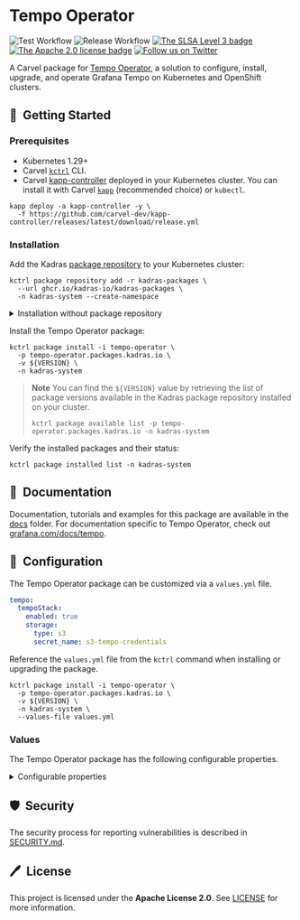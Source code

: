 # Tempo Operator

![Test Workflow](https://github.com/kadras-io/package-for-tempo-operator/actions/workflows/test.yml/badge.svg)
![Release Workflow](https://github.com/kadras-io/package-for-tempo-operator/actions/workflows/release.yml/badge.svg)
[![The SLSA Level 3 badge](https://slsa.dev/images/gh-badge-level3.svg)](https://slsa.dev/spec/v1.0/levels)
[![The Apache 2.0 license badge](https://img.shields.io/badge/License-Apache_2.0-blue.svg)](https://opensource.org/licenses/Apache-2.0)
[![Follow us on Twitter](https://img.shields.io/static/v1?label=Twitter&message=Follow&color=1DA1F2)](https://twitter.com/kadrasIO)

A Carvel package for [Tempo Operator](https://grafana.com/docs/tempo/latest/setup/operator), a solution to configure, install, upgrade, and operate Grafana Tempo on Kubernetes and OpenShift clusters.

## 🚀&nbsp; Getting Started

### Prerequisites

* Kubernetes 1.29+
* Carvel [`kctrl`](https://carvel.dev/kapp-controller/docs/latest/install/#installing-kapp-controller-cli-kctrl) CLI.
* Carvel [kapp-controller](https://carvel.dev/kapp-controller) deployed in your Kubernetes cluster. You can install it with Carvel [`kapp`](https://carvel.dev/kapp/docs/latest/install) (recommended choice) or `kubectl`.

```shell
kapp deploy -a kapp-controller -y \
  -f https://github.com/carvel-dev/kapp-controller/releases/latest/download/release.yml
```

### Installation

Add the Kadras [package repository](https://github.com/kadras-io/kadras-packages) to your Kubernetes cluster:

```shell
kctrl package repository add -r kadras-packages \
  --url ghcr.io/kadras-io/kadras-packages \
  -n kadras-system --create-namespace
```

<details><summary>Installation without package repository</summary>
The recommended way of installing the Tempo Operator package is via the Kadras <a href="https://github.com/kadras-io/kadras-packages">package repository</a>. If you prefer not using the repository, you can add the package definition directly using <a href="https://carvel.dev/kapp/docs/latest/install"><code>kapp</code></a> or <code>kubectl</code>.

```shell
kubectl create namespace kadras-system
kapp deploy -a tempo-operator-package -n kadras-system -y \
  -f https://github.com/kadras-io/package-for-tempo-operator/releases/latest/download/metadata.yml \
  -f https://github.com/kadras-io/package-for-tempo-operator/releases/latest/download/package.yml
```
</details>

Install the Tempo Operator package:

```shell
kctrl package install -i tempo-operator \
  -p tempo-operator.packages.kadras.io \
  -v ${VERSION} \
  -n kadras-system
```

> **Note**
> You can find the `${VERSION}` value by retrieving the list of package versions available in the Kadras package repository installed on your cluster.
> 
>   ```shell
>   kctrl package available list -p tempo-operator.packages.kadras.io -n kadras-system
>   ```

Verify the installed packages and their status:

```shell
kctrl package installed list -n kadras-system
```

## 📙&nbsp; Documentation

Documentation, tutorials and examples for this package are available in the [docs](docs) folder.
For documentation specific to Tempo Operator, check out [grafana.com/docs/tempo](https://grafana.com/docs/tempo/latest/setup/operator/).

## 🎯&nbsp; Configuration

The Tempo Operator package can be customized via a `values.yml` file.

  ```yaml
  tempo:
    tempoStack:
      enabled: true
      storage:
        type: s3
        secret_name: s3-tempo-credentials
  ```

Reference the `values.yml` file from the `kctrl` command when installing or upgrading the package.

  ```shell
  kctrl package install -i tempo-operator \
    -p tempo-operator.packages.kadras.io \
    -v ${VERSION} \
    -n kadras-system \
    --values-file values.yml
  ```

### Values

The Tempo Operator package has the following configurable properties.

<details><summary>Configurable properties</summary>

| Config | Default | Description |
|-------|-------------------|-------------|
| `controller.replicas` | `1` | The number of replicas for this Deployment. In order to enable high availability, it should be greater than 1. |
| `configMapData` | `{}` | The YAML contents of the `tempo-operator-manager-config` ConfigMap. See https://github.com/grafana/tempo-operator/blob/main/docs/operator/config.yaml for more information. |

Settings for Tempo.

| Config | Default | Description |
|-------|-------------------|-------------|
| `tempo.namespace` | `default` | Namespace where to provision a Tempo installation, stack or monolithic. |
| `tempo.extraConfig` | `{}` | Additional configuration for Tempo that will be merged with the one generated by the Operator. It has higher precedence than the Operator. |
| `tempo.jaegerui.enabled` | `false` | Whether to enable the Jaeger UI to visualize traces. |
| `tempo.observability.grafana.createDatasource` | `false` | Whether a Datasource managed by Grafana Operator should be created for Tempo. |
| `tempo.observability.metrics.createPrometheusRules` | `false` | Whether PrometheusRules for alerts managed by Prometheus Operator should be created for Tempo. |
| `tempo.observability.metrics.createServiceMonitors` | `false` | Whether ServiceMonitors managed by Prometheus Operator should be created for Tempo. |
| `tempo.observability.tracing.jaegerEndpoint` | `""` | The Jaeger endpoint where to send traces. Only for TempoStack. |
| `tempo.observability.tracing.samplingFraction` | `""` | Sampling frequence for Tempo traces. Only for TempoStack. |
| `tempo.storage.backend.type` | `memory` | Type of object storage that should be used. Valid options: `azure`, `gcs`, `s3`, `memory` (only for TempoMonolithic). |
| `tempo.storage.backend.secret.name` | `""` | Name of the Secret containing the credentials to access the configured object storage. |
| `tempo.storage.backend.secret.namespace` | `kadras-system` | Namespace containing the Secret with the credentials to access the configured object storage. |
| `tempo.storage.backend.size` | `10Gi` | The size of the storage used by Tempo. |
| `tempo.resources.limits.cpu` | `750m` | Total resource cpu limits for Tempo. |
| `tempo.resources.limits.memory` | `2Gi` | Total resource memory limits for Tempo. |
| `tempo.resources.requests.cpu` | `500m` | Total resource cpu requests for Tempo. |
| `tempo.resources.requests.cpu` | `1Gi` | Total resource memory requests for Tempo. |

Settings for TempoStack.

| Config | Default | Description |
|-------|-------------------|-------------|
| `tempo.tempoStack.enabled` | `false` | Whether to deploy the built-in TempoStack instance. |
| `tempo.tempoStack.replicationFactor` | `1` | Number of replicas to deploy for each Tempo component. |
| `tempo.tempoStack.gateway.enabled` | `false` | Whether to enable the Tempo Gateway. |
| `tempo.tempoStack.gateway.ingress.annotations` | `{}` | The annotations for the Ingress object. |
| `tempo.tempoStack.gateway.ingress.host` | `""` | The hostname of the Ingress object. |
| `tempo.tempoStack.gateway.ingress.ingressClassName` | `contour` | The class of the Ingress Controller to use for the Tempo Gateway. |
| `tempo.tempoStack.gateway.ingress.type` | `""` | Type of Ingress for the Tempo Gateway. Valid options: `ingress`, `route`. |

Settings for TempoMonolithic.

| Config | Default | Description |
|-------|-------------------|-------------|
| `tempo.tempoMonolithic.enabled` | `false` | Whether to deploy the built-in TempoMonolithic instance. |

</details>

## 🛡️&nbsp; Security

The security process for reporting vulnerabilities is described in [SECURITY.md](SECURITY.md).

## 🖊️&nbsp; License

This project is licensed under the **Apache License 2.0**. See [LICENSE](LICENSE) for more information.
